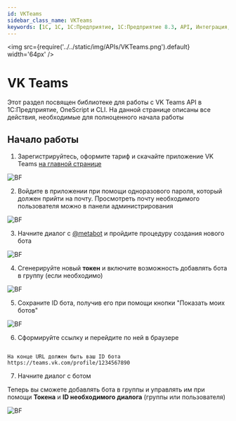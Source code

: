 ```yaml
---
id: VKTeams
sidebar_class_name: VKTeams
keywords: [1C, 1С, 1С:Предприятие, 1С:Предприятие 8.3, API, Интеграция, Сервисы, Обмен, OneScript, CLI, VKTeams, VK Teams]
---
```


<img src={require('../../static/img/APIs/VKTeams.png').default} width='64px' />

# VK Teams

Этот раздел посвящен библиотеке для работы с VK Teams API в 1С:Предприятие, OneScript и CLI. На данной странице описаны все действия, необходимые для полноценного начала работы

## Начало работы

1. Зарегистрируйтесь, оформите тариф и скачайте приложение VK Teams [на главной странице](https://biz.mail.ru/teams)

![BF](../../static/img/Docs/VKTeams/5.png)

2. Войдите в приложении при помощи одноразового пароля, который должен прийти на почту. Просмотреть почту необходимого пользователя можно в панели администрирования

![BF](../../static/img/Docs/VKTeams/6.png)

3. Начните диалог с [@metabot](http://teams.vk.com/profile/70001) и пройдите процедуру создания нового бота

![BF](../../static/img/Docs/VKTeams/1.png)

4. Сгенерируйте новый **токен** и включите возможность добавлять бота в группу (если необходимо)

![BF](../../static/img/Docs/VKTeams/2.png)

5. Сохраните ID бота, получив его при помощи кнопки "Показать моих ботов"

![BF](../../static/img/Docs/VKTeams/4.png)

6. Сформируйте ссылку и перейдите по ней в браузере 

```

На конце URL должен быть ваш ID бота
https://teams.vk.com/profile/1234567890

```

7. Начните диалог с ботом

Теперь вы сможете добавлять бота в группы и управлять им при помощи **Токена** и **ID необходимого диалога** (группы или пользователя) 

![BF](../../static/img/Docs/VKTeams/3.png)